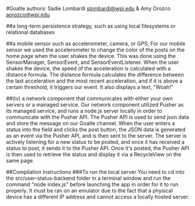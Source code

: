 #Goatle
authors: Sadie Lombardi <slombardi@wpi.edu> & Amy Orozco <aorozco@wpi.edu>

##a long-term persistence strategy, such as using local filesystems or relational databases

##a mobile sensor such as accelerometer, camera, or GPS; 
For our mobile sensor we used the accelerometer to change the color of the posts on the home page when the user shakes the device.
This was done using the SensorManager, SensorEvent, and SensorEventListener. When the user shakes the device,
the speed of the acceleration is calculated with a distance formula. The distance formula
calculates the difference between the last acceleration and the most recent acceleration, and if it is
above a certain threshold, it triggers our event. It also displays a text, "Woah!"

##(iv) a network component that communicates with either your own servers or a managed service.
Our network component utilized Pusher as its managed service, and runs a node.js server locally in order to communicate with the Pusher API.
The Pusher API is used to send json data and store the message on our Goatle channel. When the user enters a status into the field and clicks the post button,
the JSON data is generated as an event via the Pusher API, and is then sent to the server. The server is actively listening for a new status to be posted, and
once it has received a status to post, it sends it to the Pusher API. Once it's posted, the Pusher API is then used to retrieve the status and display it via a
RecycleView on the same page.


##Compilation Instructions
###To run the local server
You need to cd into the src/user-status-backend folder in a terminal window and run the command "node index.js" before launching the app in order
for it to run properly. It must be ran on an emulator due to the fact that a physical device has a different IP address and cannot access
a locally hosted server.